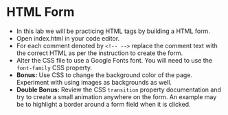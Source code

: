 # HTML Form

- In this lab we will be practicing HTML tags by building a HTML form.
- Open index.html in your code editor.
- For each comment denoted by `<!-- -->` replace the comment text with the correct HTML as per the instruction to create the form.
- Alter the CSS file to use a Google Fonts font. You will need to use the `font-family` CSS property.
- **Bonus:** Use CSS to change the background color of the page. Experiment with using images as backgrounds as well.
- **Double Bonus:** Review the CSS `transition` property documentation and try to create a small animation anywhere on the form. An example may be to highlight a border around a form field when it is clicked.